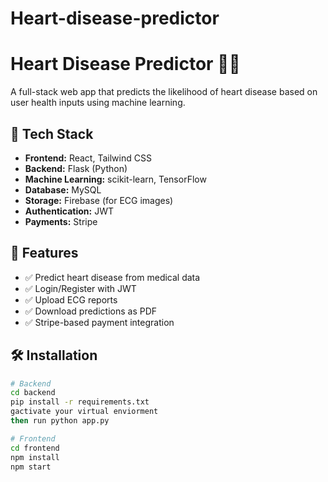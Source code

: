 ﻿# Heart-disease-predictor
# Heart Disease Predictor 💓🧠

A full-stack web app that predicts the likelihood of heart disease based on user health inputs using machine learning.

## 🔧 Tech Stack

- **Frontend:** React, Tailwind CSS
- **Backend:** Flask (Python)
- **Machine Learning:** scikit-learn, TensorFlow
- **Database:** MySQL
- **Storage:** Firebase (for ECG images)
- **Authentication:** JWT
- **Payments:** Stripe

## 🚀 Features

- ✅ Predict heart disease from medical data
- ✅ Login/Register with JWT
- ✅ Upload ECG reports
- ✅ Download predictions as PDF
- ✅ Stripe-based payment integration

## 🛠 Installation

```bash
# Backend
cd backend
pip install -r requirements.txt
gactivate your virtual enviorment
then run python app.py

# Frontend
cd frontend
npm install
npm start
